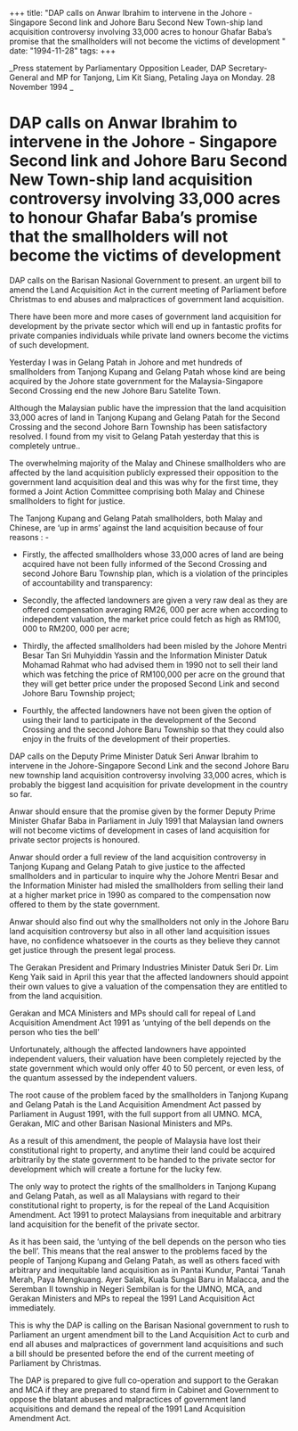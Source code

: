 +++ 
title: "DAP calls on Anwar Ibrahim to intervene in the Johore - Singapore Second link and Johore Baru Second New Town-ship land acquisition controversy involving 33,000 acres to honour Ghafar Baba’s promise that the smallholders will not become the victims of development "
date: "1994-11-28"
tags:
+++

_Press statement by Parliamentary Opposition Leader, DAP Secretary-General and MP for Tanjong, Lim Kit Siang, Petaling Jaya on Monday. 28 November 1994 _

# DAP calls on Anwar Ibrahim to intervene in the Johore - Singapore Second link and Johore Baru Second New Town-ship land acquisition controversy involving 33,000 acres to honour Ghafar Baba’s promise that the smallholders will not become the victims of development 

DAP calls on the Barisan Nasional Government to present. an urgent bill to amend the Land Acquisition Act in the current meeting of Parliament before Christmas to end abuses and malpractices of government land acquisition. </u>

There have been more and more cases of government land acquisition for development by the private sector which will end up in fantastic profits for private companies individuals while private land owners become the victims of such development. 

Yesterday I was in Gelang Patah in Johore and met hundreds of smallholders from Tanjong Kupang and Gelang Patah whose kind are being acquired by the Johore state government for the Malaysia-Singapore Second Crossing end the new Johore Baru Satelite Town. 

Although the Malaysian public have the impression that the land acquisition 33,000 acres of land in Tanjong Kupang and Gelang Patah for the Second Crossing and the second Johore Barn Township has been satisfactory resolved. I found from my visit to Gelang Patah yesterday that this is completely untrue.. 

The overwhelming majority of the Malay and Chinese smallholders who are affected by the land acquisition publicly expressed their opposition to the government land acquisition deal and this was why for the first time, they formed a Joint Action Committee comprising both Malay and Chinese smallholders to fight for justice. 

The Tanjong Kupang and Gelang Patah smallholders, both Malay and Chinese, are ‘up in arms’ against the land acquisition because of four reasons : -

* Firstly, the affected smallholders whose 33,000 acres of land are being acquired have not been fully informed of the Second Crossing and second Johore Baru Township plan, which is a violation of the principles of accountability and transparency: 

* Secondly, the affected landowners are given a very raw deal as they are offered compensation averaging RM26, 000 per acre when according to independent valuation, the market price could fetch as high as RM100, 000 to RM200, 000 per acre; 

* Thirdly, the affected smallholders had been misled by the Johore Mentri Besar Tan Sri Muhyiddin Yassin and the Information Minister Datuk Mohamad Rahmat who had advised them in 1990 not to sell their land which was fetching the price of RM100,000 per acre on the ground that they will get better price under the proposed Second Link and second Johore Baru Township project; 

* Fourthly, the affected landowners have not been given the option of using their land to participate in the development of the Second Crossing and the second Johore Baru Township so that they could also enjoy in the fruits of the development of their properties. 

DAP calls on the Deputy Prime Minister Datuk Seri Anwar Ibrahim to intervene in the Johore-Singapore Second Link and the second Johore Baru new township land acquisition controversy involving 33,000 acres, which is probably the biggest land acquisition for private development in the country so far. 

Anwar should ensure that the promise given by the former Deputy Prime Minister Ghafar Baba in Parliament in July 1991 that Malaysian land owners will not become victims of development in cases of land acquisition for private sector projects is honoured. 

Anwar should order a full review of the land acquisition controversy in Tanjong Kupang and Gelang Patah to give justice to the affected smallholders and in particular to inquire why the Johore Mentri Besar and the Information Minister had misled the smallholders from selling their land at a higher market price in 1990 as compared to the compensation now offered to them by the state government. 

Anwar should also find out why the smallholders not only in the Johore Baru land acquisition controversy but also in all other land acquisition issues have, no confidence whatsoever in the courts as they believe they cannot get justice through the present legal process. 

The Gerakan President and Primary Industries Minister Datuk Seri Dr. Lim Keng Yaik said in April this year that the affected landowners should appoint their own values to give a valuation of the compensation they are entitled to from the land acquisition. 

Gerakan and MCA Ministers and MPs should call for repeal of Land Acquisition Amendment Act 1991 as ‘untying of the bell depends on the person who ties the bell’ 

Unfortunately, although the affected landowners have appointed independent valuers, their valuation have been completely rejected by the state government which would only offer 40 to 50 percent, or even less, of the quantum assessed by the independent valuers. 

The root cause of the problem faced by the smallholders in Tanjong Kupang and Gelang Patah is the Land Acquisition Amendment Act passed by Parliament in August 1991, with the full support from all UMNO. MCA, Gerakan, MIC and other Barisan Nasional Ministers and MPs. 

As a result of this amendment, the people of Malaysia have lost their constitutional right to property, and anytime their land could be acquired arbitrarily by the state government to be handed to the private sector for development which will create a fortune for the lucky few. 

The only way to protect the rights of the smallholders in Tanjong Kupang and Gelang Patah, as well as all Malaysians with regard to their constitutional right to property, is for the repeal of the Land Acquisition Amendment. Act 1991 to protect Malaysians from inequitable and arbitrary land acquisition for the benefit of the private sector. 

As it has been said, the ‘untying of the bell depends on the person who ties the bell’. This means that the real answer to the problems faced by the people of Tanjong Kupang and Gelang Patah, as well as others faced with arbitrary and inequitable land acquisition as in Pantai Kundur, Pantai ‘Tanah Merah, Paya Mengkuang. Ayer Salak, Kuala Sungai Baru in Malacca, and the Seremban II township in Negeri Sembilan is for the UMNO, MCA, and Gerakan Ministers and MPs to repeal the 1991 Land Acquisition Act immediately. 

This is why the DAP is calling on the Barisan Nasional government to rush to Parliament an urgent amendment bill to the Land Acquisition Act to curb and end all abuses and malpractices of government land acquisitions and such a bill should be presented before the end of the current meeting of Parliament by Christmas. 

The DAP is prepared to give full co-operation and support to the Gerakan and MCA if they are prepared to stand firm in Cabinet and Government to oppose the blatant abuses and malpractices of government land acquisitions and demand the repeal of the 1991 Land Acquisition Amendment Act. 
 

